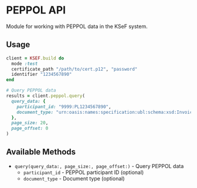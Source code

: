 # PEPPOL API

Module for working with PEPPOL data in the KSeF system.

## Usage

```ruby
client = KSEF.build do
  mode :test
  certificate_path "/path/to/cert.p12", "password"
  identifier "1234567890"
end

# Query PEPPOL data
results = client.peppol.query(
  query_data: {
    participant_id: "9999:PL1234567890",
    document_type: "urn:oasis:names:specification:ubl:schema:xsd:Invoice-2"
  },
  page_size: 20,
  page_offset: 0
)
```

## Available Methods

- `query(query_data:, page_size:, page_offset:)` - Query PEPPOL data
  - `participant_id` - PEPPOL participant ID (optional)
  - `document_type` - Document type (optional)
